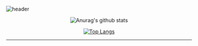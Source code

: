 ![header](https://capsule-render.vercel.app/api?type=wave&color=auto&height=300&section=header&text=JINBUEM&fontSize=90)

<div align=center>
  
![Anurag's github stats](https://github-readme-stats.vercel.app/api?username=jin7942&show_icons=true&theme=radical) 
  
  
[![Top Langs](https://github-readme-stats.vercel.app/api/top-langs/?username=jin7942&layout=compact&theme=dracula)](https://github.com/metleeha)
  
  
<hr>
  
  
</div>
